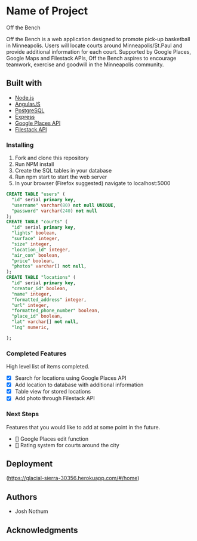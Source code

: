 # Name of Project

Off the Bench

Off the Bench is a web application designed to promote pick-up basketball in Minneapolis.  Users will locate courts around Minneapolis/St.Paul and provide additional information for each court.  Supported by Google Places, Google Maps and Filestack APIs, Off the Bench aspires to encourage teamwork, exercise and goodwill in the Minneapolis community.

## Built with

- [Node.js](https://nodejs.org/en/)
- [AngularJS](https://angularjs.org/)
- [PostgreSQL](https://www.postgresql.org/)
- [Express](https://expressjs.com/)
- [Google Places API](https://developers.google.com/places/)
- [Filestack API](https://www.filestack.com/docs)


### Installing

1. Fork and clone this repository
2. Run NPM install
3. Create the SQL tables in your database
4. Run npm start to start the web server
5. In your browser (Firefox suggested) navigate to localhost:5000

```sql
CREATE TABLE "users" (
  "id" serial primary key,
  "username" varchar(80) not null UNIQUE,
  "password" varchar(240) not null
);
CREATE TABLE "courts" (
  "id" serial primary key,
  "lights" boolean,
  "surface" integer,
  "size" integer,
  "location_id" integer,
  "air_con" boolean,
  "price" boolean,
  "photos" varchar[] not null,
);
CREATE TABLE "locations" (
  "id" serial primary key,
  "creator_id" boolean,
  "name" integer,
  "formatted_address" integer,
  "url" integer,
  "formatted_phone_number" boolean,
  "place_id" boolean,
  "lat" varchar[] not null,
  "lng" numeric,

);
```


### Completed Features

High level list of items completed.


- [x] Search for locations using Google Places API
- [x] Add location to database with additional information
- [x] Table view for stored locations
- [x] Add photo through Filestack API

### Next Steps

Features that you would like to add at some point in the future.

- [] Google Places edit function
- [] Rating system for courts around the city

## Deployment

(https://glacial-sierra-30356.herokuapp.com/#/home)

## Authors

* Josh Nothum

## Acknowledgments
